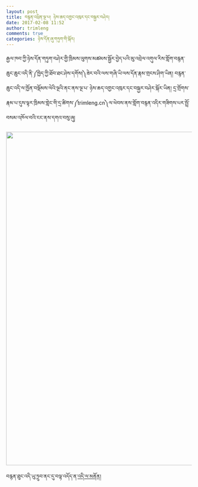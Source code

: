 ```yaml
---
layout: post
title: བརྙན་འཕྲིན་ལྔ་པ། ཉེས་ཆད་འགྱང་འཁུར་དང་བསྐྱར་བཤེར།
date: 2017-02-08 11:52
author: trimleng
comments: true
categories: ཉེས་དོན་ཞུ་གཏུག་གི་སྐོར།
---
```

རྒྱལ་ཁབ་ཀྱི་ཉེས་དོན་གཏུག་བཤེར་གྱི་ཁྲིམས་ལུགས་མཚམས་སྦྱོར་བྱེད་པའི་མུ་འབྲེལ་འགུལ་རིས་གློག་བརྙན་ཆུང་ཆུང་འདི་ནི་༼ཁྱེད་ཀྱི་ཐོབ་ཐང་ཤེས་དགོས།༽ཟེར་བའི་ལས་གཞི་ཡི་ལས་དོན་རྣམ་གྲངས་ཤིག་ཡིན། བརྙན་ཆུང་འདི་ལ་ཁྱོན་བསྡོམས་ལེའི་ལྔའི་ནང་ནས་ལྔ་པ་ ཉེས་ཆད་འགྱང་འཁུར་དང་བསྐྱར་བཤེར་སྐོར་ཡིན། དྲ་གྲོགས་རྣམ་པ་དུས་ལྟར་ཁྲིམས་གླེང་གི་དྲ་ཚིགས་༼trimleng.cn༽ལ་ཕེབས་ནས་གློག་བརྙན་འདིར་གཟིགས་པར་སྤྲོ་བསམ་འཁོལ་བའི་ངང་ནས་དགའ་བསུ་ཞུ།

<a href="http://www.miaopai.com/show/xutJEJRsSc4KKJywm7zThg__.htm"><img class="alignnone wp-image-1216 size-full" src="http://trimleng.org/wp-content/uploads/2017/02/Tsering-video-5.png" width="1602" height="903" /></a>

བརྙན་ཐུང་འདི་ཡུ་ཏྲུབ་ནང་དུ་བལྟ་འདོད་ན་<a href="https://youtu.be/jsexoMOBuC0">འདི་ལ་མནོན།</a>
